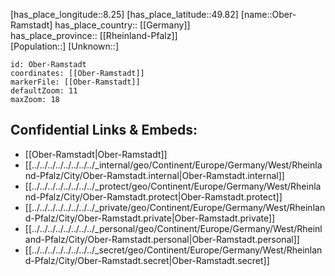 ﻿---
location: [49.82,8.25] 
mapzoom: [7,12] 
mapmarker: city 
type: City
tags:
- geo/City


SpocWebEntityId: 33016
isDeleted: false
confidential: public

---
[has_place_longitude::8.25] 
[has_place_latitude::49.82] 
[name::Ober-Ramstadt] 
has_place_country:: [[Germany]]  
has_place_province:: [[Rheinland-Pfalz]]  
[Population::] 
[Unknown::] 


```leaflet
id: Ober-Ramstadt
coordinates: [[Ober-Ramstadt]] 
markerFile: [[Ober-Ramstadt]] 
defaultZoom: 11 
maxZoom: 18
```


## Confidential Links & Embeds: 
- [[Ober-Ramstadt|Ober-Ramstadt]]  
- [[../../../../../../../../_internal/geo/Continent/Europe/Germany/West/Rheinland-Pfalz/City/Ober-Ramstadt.internal|Ober-Ramstadt.internal]] 
- [[../../../../../../../../_protect/geo/Continent/Europe/Germany/West/Rheinland-Pfalz/City/Ober-Ramstadt.protect|Ober-Ramstadt.protect]] 
- [[../../../../../../../../_private/geo/Continent/Europe/Germany/West/Rheinland-Pfalz/City/Ober-Ramstadt.private|Ober-Ramstadt.private]] 
- [[../../../../../../../../_personal/geo/Continent/Europe/Germany/West/Rheinland-Pfalz/City/Ober-Ramstadt.personal|Ober-Ramstadt.personal]] 
- [[../../../../../../../../_secret/geo/Continent/Europe/Germany/West/Rheinland-Pfalz/City/Ober-Ramstadt.secret|Ober-Ramstadt.secret]] 
